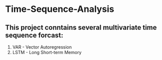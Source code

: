 # Time-Sequence-Analysis

## This project conntains several multivariate time sequence forcast:

1. VAR - Vector Autoregression
2. LSTM - Long Short-term Memory
